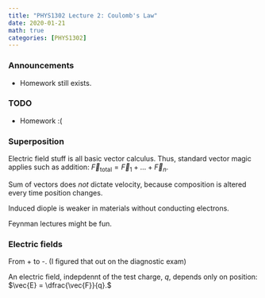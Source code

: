 ```yaml
---
title: "PHYS1302 Lecture 2: Coulomb's Law"
date: 2020-01-21
math: true 
categories: [PHYS1302]
---
```


### Announcements

- Homework still exists.

### TODO

- Homework :(

### Superposition

Electric field stuff is all basic vector calculus. Thus, standard vector magic applies such as addition: $\vec{F}_{\text{total}} = \vec{F}_1 + \dots + \vec{F}_n.$

Sum of vectors does *not* dictate velocity, because composition is altered every time position changes.

Induced diople is weaker in materials without conducting electrons.

Feynman lectures might be fun.

### Electric fields

From + to -. (I figured that out on the diagnostic exam)

An electric field, indepdennt of the test charge, $q$, depends only on position: $\vec{E} = \dfrac{\vec{F}}{q}.$